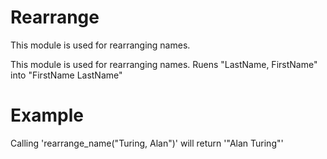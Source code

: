 Rearrange
==================
This module is used for rearranging names.


This module is used for rearranging names.
Ruens "LastName, FirstName" into "FirstName LastName"

# Example

Calling 'rearrange_name("Turing, Alan")' will return '"Alan Turing"'
